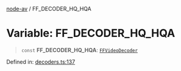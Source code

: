 [node-av](../globals.md) / FF\_DECODER\_HQ\_HQA

# Variable: FF\_DECODER\_HQ\_HQA

> `const` **FF\_DECODER\_HQ\_HQA**: [`FFVideoDecoder`](../type-aliases/FFVideoDecoder.md)

Defined in: [decoders.ts:137](https://github.com/seydx/av/blob/f8631fc881b394300b1479f511d55cf1c370a87f/src/constants/decoders.ts#L137)
